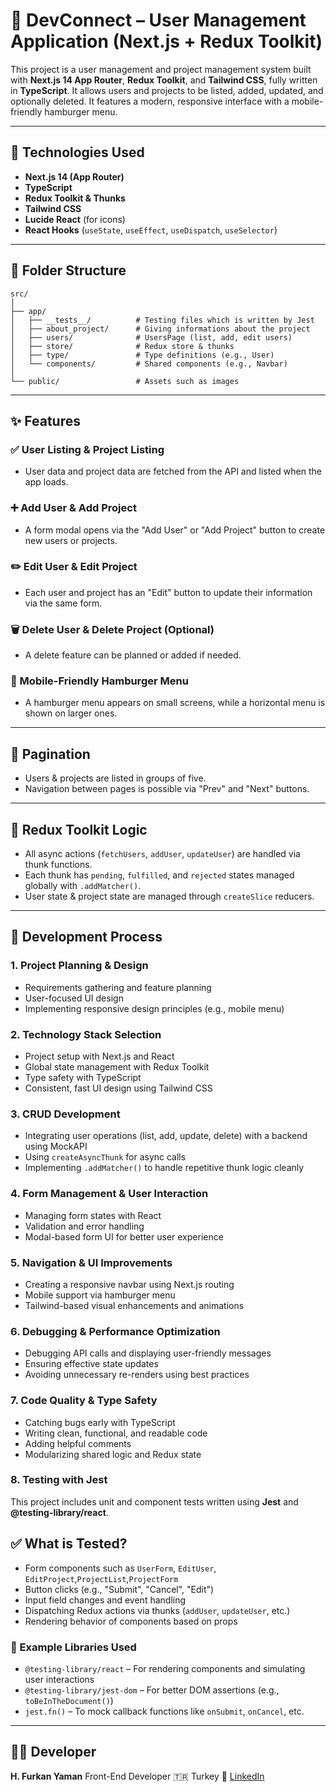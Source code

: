 # 📘 DevConnect – User Management Application (Next.js + Redux Toolkit)

This project is a user management and project management system built with **Next.js 14 App Router**, **Redux Toolkit**, and **Tailwind CSS**, fully written in **TypeScript**. It allows users and projects to be listed, added, updated, and optionally deleted. It features a modern, responsive interface with a mobile-friendly hamburger menu.

---

## 🚀 Technologies Used

- **Next.js 14 (App Router)**
- **TypeScript**
- **Redux Toolkit & Thunks**
- **Tailwind CSS**
- **Lucide React** (for icons)
- **React Hooks** (`useState`, `useEffect`, `useDispatch`, `useSelector`)

---

## 📂 Folder Structure

```
src/
│
├── app/
│   ├── __tests__/          # Testing files which is written by Jest
│   ├── about_project/      # Giving informations about the project
│   ├── users/              # UsersPage (list, add, edit users)
│   ├── store/              # Redux store & thunks
│   ├── type/               # Type definitions (e.g., User)
│   └── components/         # Shared components (e.g., Navbar)
│
└── public/                 # Assets such as images
```

---

## ✨ Features

### ✅ User Listing & Project Listing

- User data and project data are fetched from the API and listed when the app loads.

### ➕ Add User & Add Project

- A form modal opens via the "Add User" or "Add Project" button to create new users or projects.

### ✏️ Edit User & Edit Project

- Each user and project has an "Edit" button to update their information via the same form.

### 🗑️ Delete User & Delete Project (Optional)

- A delete feature can be planned or added if needed.

### 📱 Mobile-Friendly Hamburger Menu

- A hamburger menu appears on small screens, while a horizontal menu is shown on larger ones.

---

## 🔢 Pagination

- Users & projects are listed in groups of five.
- Navigation between pages is possible via "Prev" and "Next" buttons.

---

## 🧠 Redux Toolkit Logic

- All async actions (`fetchUsers`, `addUser`, `updateUser`) are handled via thunk functions.
- Each thunk has `pending`, `fulfilled`, and `rejected` states managed globally with `.addMatcher()`.
- User state & project state are managed through `createSlice` reducers.

---

## 🧪 Development Process

### 1. Project Planning & Design

- Requirements gathering and feature planning
- User-focused UI design
- Implementing responsive design principles (e.g., mobile menu)

### 2. Technology Stack Selection

- Project setup with Next.js and React
- Global state management with Redux Toolkit
- Type safety with TypeScript
- Consistent, fast UI design using Tailwind CSS

### 3. CRUD Development

- Integrating user operations (list, add, update, delete) with a backend using MockAPI
- Using `createAsyncThunk` for async calls
- Implementing `.addMatcher()` to handle repetitive thunk logic cleanly

### 4. Form Management & User Interaction

- Managing form states with React
- Validation and error handling
- Modal-based form UI for better user experience

### 5. Navigation & UI Improvements

- Creating a responsive navbar using Next.js routing
- Mobile support via hamburger menu
- Tailwind-based visual enhancements and animations

### 6. Debugging & Performance Optimization

- Debugging API calls and displaying user-friendly messages
- Ensuring effective state updates
- Avoiding unnecessary re-renders using best practices

### 7. Code Quality & Type Safety

- Catching bugs early with TypeScript
- Writing clean, functional, and readable code
- Adding helpful comments
- Modularizing shared logic and Redux state

### 8. Testing with Jest

This project includes unit and component tests written using **Jest** and **@testing-library/react**.

## ✅ What is Tested?

- Form components such as `UserForm`, `EditUser`, `EditProject`,`ProjectList`,`ProjectForm`
- Button clicks (e.g., "Submit", "Cancel", "Edit")
- Input field changes and event handling
- Dispatching Redux actions via thunks (`addUser`, `updateUser`, etc.)
- Rendering behavior of components based on props

### 🧩 Example Libraries Used

- `@testing-library/react` – For rendering components and simulating user interactions
- `@testing-library/jest-dom` – For better DOM assertions (e.g., `toBeInTheDocument()`)
- `jest.fn()` – To mock callback functions like `onSubmit`, `onCancel`, etc.

---

## 👨‍💻 Developer

**H. Furkan Yaman**
Front-End Developer
🇹🇷 Turkey
💼 [LinkedIn](https://www.linkedin.com/in/h%C3%BCseyin-furkan-yaman-3775a22b7)

